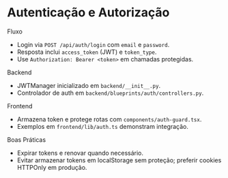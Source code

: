 # Autenticação e Autorização

Fluxo
- Login via `POST /api/auth/login` com `email` e `password`.
- Resposta inclui `access_token` (JWT) e `token_type`.
- Use `Authorization: Bearer <token>` em chamadas protegidas.

Backend
- JWTManager inicializado em `backend/__init__.py`.
- Controlador de auth em `backend/blueprints/auth/controllers.py`.

Frontend
- Armazena token e protege rotas com `components/auth-guard.tsx`.
- Exemplos em `frontend/lib/auth.ts` demonstram integração.

Boas Práticas
- Expirar tokens e renovar quando necessário.
- Evitar armazenar tokens em localStorage sem proteção; preferir cookies HTTPOnly em produção.